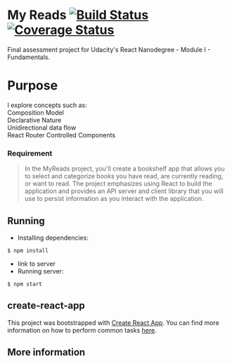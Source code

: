 # My Reads  [![Build Status](https://travis-ci.org/fschwalm/my-reads.svg?branch=master)](https://travis-ci.org/fschwalm/my-reads) [![Coverage Status](https://coveralls.io/repos/github/fschwalm/my-reads/badge.svg?branch=master)](https://coveralls.io/github/fschwalm/my-reads?branch=master)
Final assessment project for Udacity's React Nanodegree - Module I - Fundamentals.
# Purpose
I explore concepts such as:  
Composition Model  
Declarative Nature  
Unidirectional data flow  
React Router
Controlled Components  

### Requirement  
> In the MyReads project, you'll create a bookshelf app that allows you to
select and categorize books you have read, are currently reading, or want to
read. The project emphasizes using React to build the application and provides
an API server and client library that you will use to persist information as
you interact with the application.


## Running  

- Installing dependencies:
```{r, engine='bash', count_lines}
$ npm install
```
- link to server 
- Running server:  
```{r, engine='bash', count_lines}
$ npm start
```

## create-react-app

This project was bootstrapped with [Create React App](https://github.com/facebookincubator/create-react-app). You can find more information on how to perform common tasks [here](https://github.com/facebookincubator/create-react-app/blob/master/packages/react-scripts/template/README.md).

## More information

